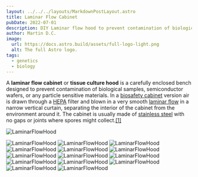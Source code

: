 ```yaml
---
layout: ../../../layouts/MarkdownPostLayout.astro
title: Laminar Flow Cabinet
pubDate: 2022-07-01
description: DIY Laminar flow hood to prevent contamination of biological samples.
author: Martin D.C.
image:
  url: https://docs.astro.build/assets/full-logo-light.png
  alt: The full Astro logo.
tags:
  - genetics
  - biology
---
```

A **laminar flow cabinet** or **tissue culture hood** is a carefully enclosed bench designed to prevent contamination of biological samples, semiconductor wafers, or any particle sensitive materials. In a [biosafety cabinet](https://en.wikipedia.org/wiki/Biosafety_cabinet "Biosafety cabinet") version air is drawn through a [HEPA](https://en.wikipedia.org/wiki/HEPA "HEPA") filter and blown in a very smooth [laminar flow](https://en.wikipedia.org/wiki/Laminar_flow "Laminar flow") in a narrow vertical curtain, separating the interior of the cabinet from the environment around it. The cabinet is usually made of [stainless steel](https://en.wikipedia.org/wiki/Stainless_steel "Stainless steel") with no gaps or joints where spores might collect.[[1]](https://en.wikipedia.org/wiki/Laminar_flow_cabinet#cite_note-1)

![LaminarFlowHood](flow0.jpg)

![LaminarFlowHood](flow1.jpg)
![LaminarFlowHood](flow2.jpg) ![LaminarFlowHood](flow3.jpg) ![LaminarFlowHood](flow4.jpg) ![LaminarFlowHood](flow5.jpg) ![LaminarFlowHood](flow6.jpg) ![LaminarFlowHood](flow7.jpg) ![LaminarFlowHood](flow8.jpg) ![LaminarFlowHood](flow9.jpg) ![LaminarFlowHood](flow10.jpg) ![LaminarFlowHood](flow11.jpg) ![LaminarFlowHood](flow12.jpg) ![LaminarFlowHood](lab1.jpg)
 ![LaminarFlowHood](lab2.jpg)